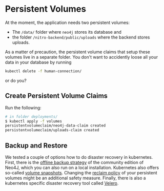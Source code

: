 # Persistent Volumes

At the moment, the application needs two persistent volumes:

* The `/data/` folder where `neo4j` stores its database and
* the folder `/nitro-backend/public/uploads` where the backend stores uploads.

As a matter of precaution, the persistent volume claims that setup these volumes
live in a separate folder. You don't want to accidently loose all your data in
your database by running

```sh
kubectl delete -f human-connection/
```

or do you?

## Create Persistent Volume Claims

Run the following:
```sh
# in folder deployments/
$ kubectl apply -f volumes
persistentvolumeclaim/neo4j-data-claim created
persistentvolumeclaim/uploads-claim created 
```

## Backup and Restore

We tested a couple of options how to do disaster recovery in kubernetes. First,
there is the [offline backup strategy](./neo4j-offline-backup/README.md) of the
community edition of Neo4J, which you can also run on a local installation.
Kubernetes also offers so-called [volume snapshots](./volume-snapshots/README.md).
Changing the [reclaim policy](./reclaim-policy/README.md) of your persistent
volumes might be an additional safety measure. Finally, there is also a
kubernetes specific disaster recovery tool called [Velero](./velero/README.md).
